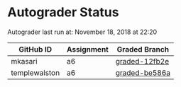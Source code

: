 # Autograder Status
Autograder last run at: November 18, 2018 at 22:20

| GitHub ID | Assignment | Graded Branch |
|-----------|------------|---------------|
| mkasari | a6 | [graded-12fb2e](https://github.com/Fall2018COMP401-001/a6-mkasari/tree/graded-12fb2e) | 
| templewalston | a6 | [graded-be586a](https://github.com/Fall2018COMP401-001/a6-templewalston/tree/graded-be586a) | 
